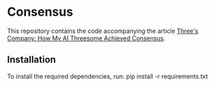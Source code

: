 # Consensus

This repository contains the code accompanying the article [Three's Company: How My AI Threesome Achieved Consensus](https://www.technicalchops.com/threes-company-how-my-ai-threesome-achieved-consensus).

## Installation

To install the required dependencies, run:
pip install -r requirements.txt

